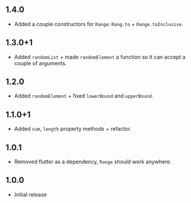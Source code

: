 ## 1.4.0
* Added a couple constructors for `Range`: `Rang.to` + `Range.toInclusive`.
## 1.3.0+1
* Added `randomList` + made `randomElement` a function so it can accept a couple of arguments.
## 1.2.0
* Added `randomElement` + fixed `lowerBound` and `upperBound`.
## 1.1.0+1
* Added `sum`, `length` property methods + refactor.
## 1.0.1
* Removed flutter as a dependency, `Range` should work anywhere. 
## 1.0.0
* Initial release
